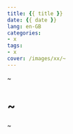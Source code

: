 ```yaml
---
title: {{ title }}
date: {{ date }}
lang: en-GB
categories:
- x
tags:
- x
cover: /images/xx/~
---
```


~

<!--more-->


# ~

~
